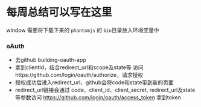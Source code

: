 # 每周总结可以写在这里

window 需要将下载下来的 `phantomjs` 的 `bin`目录放入环境变量中

### oAuth
- 去github building-oauth-app
- 拿到clientId，结合redirect_url和scope及state等 访问https://github.com/login/oauth/authorize，请求授权
- 授权成功后进入redirect_url，github会将code和state带到新的页面
- redirect_url链接会通过 code、client_id、client_secret, redirect_url及state等参数访问 https://github.com/login/oauth/access_token 拿到token